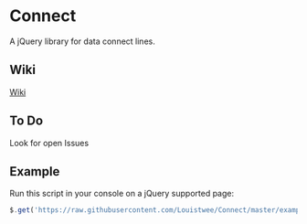 # Connect

A jQuery library for data connect lines.

## Wiki

[Wiki](../../wiki)

## To Do

Look for open Issues

## Example

Run this script in your console on a jQuery supported page:

```javascript
$.get('https://raw.githubusercontent.com/Louistwee/Connect/master/example.js',function(d){eval(d);})
```
